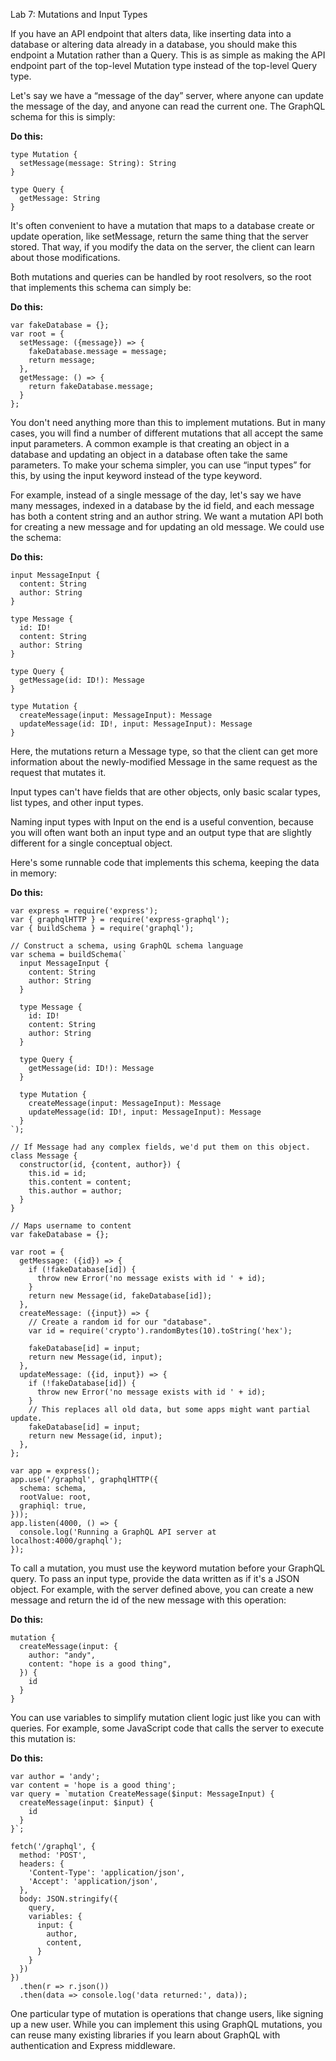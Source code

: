 ﻿Lab 7:  Mutations and Input Types

If you have an API endpoint that alters data, like inserting data into a database or altering data already in a database, you should make this endpoint a Mutation rather than a Query. This is as simple as making the API endpoint part of the top-level Mutation type instead of the top-level Query type.

Let's say we have a “message of the day” server, where anyone can update the message of the day, and anyone can read the current one. The GraphQL schema for this is simply:

**Do this:**

```
type Mutation {
  setMessage(message: String): String
}

type Query {
  getMessage: String
}

```

It's often convenient to have a mutation that maps to a database create or update operation, like setMessage, return the same thing that the server stored. That way, if you modify the data on the server, the client can learn about those modifications.

Both mutations and queries can be handled by root resolvers, so the root that implements this schema can simply be:

**Do this:**

```
var fakeDatabase = {};
var root = {
  setMessage: ({message}) => {
    fakeDatabase.message = message;
    return message;
  },
  getMessage: () => {
    return fakeDatabase.message;
  }
};
```

You don't need anything more than this to implement mutations. But in many cases, you will find a number of different mutations that all accept the same input parameters. A common example is that creating an object in a database and updating an object in a database often take the same parameters. To make your schema simpler, you can use “input types” for this, by using the input keyword instead of the type keyword.

For example, instead of a single message of the day, let's say we have many messages, indexed in a database by the id field, and each message has both a content string and an author string. We want a mutation API both for creating a new message and for updating an old message. We could use the schema:

**Do this:**

```
input MessageInput {
  content: String
  author: String
}

type Message {
  id: ID!
  content: String
  author: String
}

type Query {
  getMessage(id: ID!): Message
}

type Mutation {
  createMessage(input: MessageInput): Message
  updateMessage(id: ID!, input: MessageInput): Message
}
```

Here, the mutations return a Message type, so that the client can get more information about the newly-modified Message in the same request as the request that mutates it.

Input types can't have fields that are other objects, only basic scalar types, list types, and other input types.

Naming input types with Input on the end is a useful convention, because you will often want both an input type and an output type that are slightly different for a single conceptual object.

Here's some runnable code that implements this schema, keeping the data in memory:

**Do this:**
```
var express = require('express');
var { graphqlHTTP } = require('express-graphql');
var { buildSchema } = require('graphql');

// Construct a schema, using GraphQL schema language
var schema = buildSchema(`
  input MessageInput {
    content: String
    author: String
  }

  type Message {
    id: ID!
    content: String
    author: String
  }

  type Query {
    getMessage(id: ID!): Message
  }

  type Mutation {
    createMessage(input: MessageInput): Message
    updateMessage(id: ID!, input: MessageInput): Message
  }
`);

// If Message had any complex fields, we'd put them on this object.
class Message {
  constructor(id, {content, author}) {
    this.id = id;
    this.content = content;
    this.author = author;
  }
}

// Maps username to content
var fakeDatabase = {};

var root = {
  getMessage: ({id}) => {
    if (!fakeDatabase[id]) {
      throw new Error('no message exists with id ' + id);
    }
    return new Message(id, fakeDatabase[id]);
  },
  createMessage: ({input}) => {
    // Create a random id for our "database".
    var id = require('crypto').randomBytes(10).toString('hex');

    fakeDatabase[id] = input;
    return new Message(id, input);
  },
  updateMessage: ({id, input}) => {
    if (!fakeDatabase[id]) {
      throw new Error('no message exists with id ' + id);
    }
    // This replaces all old data, but some apps might want partial update.
    fakeDatabase[id] = input;
    return new Message(id, input);
  },
};

var app = express();
app.use('/graphql', graphqlHTTP({
  schema: schema,
  rootValue: root,
  graphiql: true,
}));
app.listen(4000, () => {
  console.log('Running a GraphQL API server at localhost:4000/graphql');
});
```

To call a mutation, you must use the keyword mutation before your GraphQL query. To pass an input type, provide the data written as if it's a JSON object. For example, with the server defined above, you can create a new message and return the id of the new message with this operation:

**Do this:**

```
mutation {
  createMessage(input: {
    author: "andy",
    content: "hope is a good thing",
  }) {
    id
  }
}
```

You can use variables to simplify mutation client logic just like you can with queries. For example, some JavaScript code that calls the server to execute this mutation is:

**Do this:**

```
var author = 'andy';
var content = 'hope is a good thing';
var query = `mutation CreateMessage($input: MessageInput) {
  createMessage(input: $input) {
    id
  }
}`;

fetch('/graphql', {
  method: 'POST',
  headers: {
    'Content-Type': 'application/json',
    'Accept': 'application/json',
  },
  body: JSON.stringify({
    query,
    variables: {
      input: {
        author,
        content,
      }
    }
  })
})
  .then(r => r.json())
  .then(data => console.log('data returned:', data));
```

One particular type of mutation is operations that change users, like signing up a new user. While you can implement this using GraphQL mutations, you can reuse many existing libraries if you learn about GraphQL with authentication and Express middleware.



